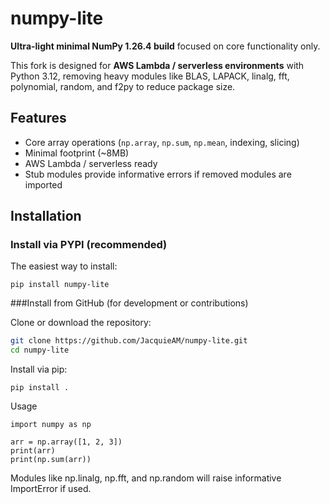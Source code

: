 # numpy-lite

**Ultra-light minimal NumPy 1.26.4 build** focused on core functionality only.  

This fork is designed for **AWS Lambda / serverless environments** with Python 3.12, removing heavy modules like BLAS, LAPACK, linalg, fft, polynomial, random, and f2py to reduce package size.

## Features

- Core array operations (`np.array`, `np.sum`, `np.mean`, indexing, slicing)
- Minimal footprint (~8MB)
- AWS Lambda / serverless ready
- Stub modules provide informative errors if removed modules are imported

## Installation

### Install via PYPI (recommended)

The easiest way to install:
```
pip install numpy-lite
```
###Install from GitHub (for development or contributions)

Clone or download the repository:

```bash
git clone https://github.com/JacquieAM/numpy-lite.git
cd numpy-lite
```

Install via pip:

```
pip install .
```

Usage
```
import numpy as np

arr = np.array([1, 2, 3])
print(arr)
print(np.sum(arr))
```

Modules like np.linalg, np.fft, and np.random will raise informative ImportError if used.